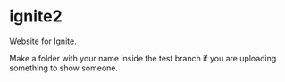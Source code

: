 # ignite2
Website for Ignite.

Make a folder with your name inside the test branch if you are uploading something to show someone.
